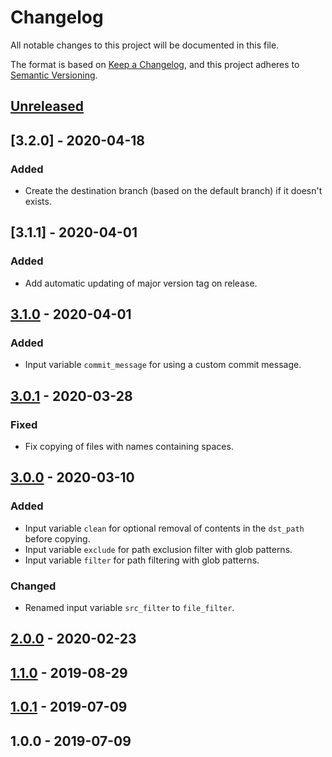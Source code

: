 # Changelog
All notable changes to this project will be documented in this file.

The format is based on [Keep a Changelog](https://keepachangelog.com/en/1.0.0/),
and this project adheres to [Semantic Versioning](https://semver.org).

## [Unreleased]

## [3.2.0] - 2020-04-18
### Added
- Create the destination branch (based on the default branch) if it doesn't exists.

## [3.1.1] - 2020-04-01
### Added
- Add automatic updating of major version tag on release.

## [3.1.0] - 2020-04-01
### Added
- Input variable `commit_message` for using a custom commit message.

## [3.0.1] - 2020-03-28
### Fixed
- Fix copying of files with names containing spaces.

## [3.0.0] - 2020-03-10
### Added
- Input variable `clean` for optional removal of contents in the `dst_path` before copying.
- Input variable `exclude` for path exclusion filter with glob patterns.
- Input variable `filter` for path filtering with glob patterns.
### Changed
- Renamed input variable `src_filter` to `file_filter`.

## [2.0.0] - 2020-02-23

## [1.1.0] - 2019-08-29

## [1.0.1] - 2019-07-09

## 1.0.0 - 2019-07-09

[Unreleased]: https://github.com/andstor/copycat-action/compare/v3.1.1...HEAD
[3.1.0]: https://github.com/andstor/copycat-action/compare/v3.1.0...v3.1.1
[3.1.0]: https://github.com/andstor/copycat-action/compare/v3.0.1...v3.1.0
[3.0.1]: https://github.com/andstor/copycat-action/compare/v3.0.0...v3.0.1
[3.0.0]: https://github.com/andstor/copycat-action/compare/v2.0.0...v3.0.0
[2.0.0]: https://github.com/andstor/copycat-action/compare/v1.1.0...v2.0.0
[1.1.0]: https://github.com/andstor/copycat-action/compare/v1.1.0...v1.0.1
[1.0.1]: https://github.com/andstor/copycat-action/compare/v1.0.1...v1.0.1
[1.0.1]: https://github.com/andstor/copycat-action/compare/v1.0.0...v1.0.1
